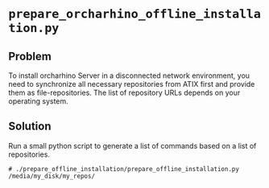 # `prepare_orcharhino_offline_installation.py`

## Problem

To install orcharhino Server in a disconnected network environment, you need to synchronize all necessary repositories from ATIX first and provide them as file-repositories.
The list of repository URLs depends on your operating system.

## Solution

Run a small python script to generate a list of commands based on a list of repositories.

    # ./prepare_offline_installation/prepare_offline_installation.py /media/my_disk/my_repos/
